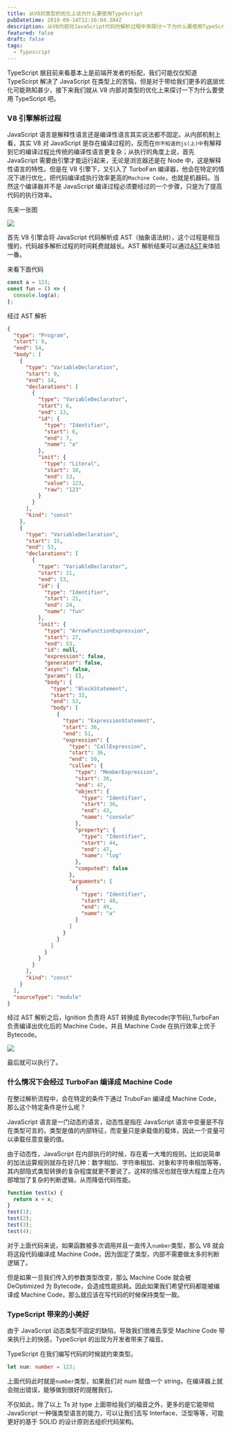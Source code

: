 ```yaml
---
title: 从V8对类型的优化上谈为什么要使用TypeScript
pubDatetime: 2019-09-14T12:16:04.384Z
description: 从V8内部对JavaScript代码的解析过程中来探讨一下为什么要使用TypeScript
featured: false
draft: false
tags:
  - Typescript
---
```


TypeScript 据目前来看基本上是前端开发者的标配，我们可能仅仅知道 TypeScirpt 解决了 JavaScript 在类型上的苦恼，但是对于带给我们更多的底层优化可能熟知甚少，接下来我们就从 V8 内部对类型的优化上来探讨一下为什么要使用 TypeScript 吧。

### V8 引擎解析过程

JavaScript 语言是解释性语言还是编译性语言其实说法都不固定。从内部机制上看，其实 V8 对 JavaScript 是存在编译过程的，反而在`你不知道的js(上)中`有解释到它的编译过程比传统的编译性语言更复杂；从执行的角度上说，首先 JavaScript 需要由引擎才能运行起来，无论是浏览器还是在 Node 中，这是解释性语言的特性。但是在 V8 引擎下，又引入了 TurboFan 编译器，他会在特定的情况下进行优化，把代码编译成执行效率更高的`Machine Code`，也就是机器码。当然这个编译器并不是 JavaScript 编译过程必须要经过的一个步骤，只是为了提高代码的执行效率。

先来一张图

![](./1.jpg)

首先 V8 引擎会将 JavaScript 代码解析成 AST（抽象语法树），这个过程是相当慢的，代码越多解析过程的时间耗费就越长。AST 解析结果可以通过[AST](https://astexplorer.net/)来体验一番。

来看下面代码

```js
const a = 123;
const fun = () => {
  console.log(a);
};
```

经过 AST 解析

```json
{
  "type": "Program",
  "start": 0,
  "end": 54,
  "body": [
    {
      "type": "VariableDeclaration",
      "start": 0,
      "end": 14,
      "declarations": [
        {
          "type": "VariableDeclarator",
          "start": 6,
          "end": 13,
          "id": {
            "type": "Identifier",
            "start": 6,
            "end": 7,
            "name": "a"
          },
          "init": {
            "type": "Literal",
            "start": 10,
            "end": 13,
            "value": 123,
            "raw": "123"
          }
        }
      ],
      "kind": "const"
    },
    {
      "type": "VariableDeclaration",
      "start": 15,
      "end": 53,
      "declarations": [
        {
          "type": "VariableDeclarator",
          "start": 21,
          "end": 53,
          "id": {
            "type": "Identifier",
            "start": 21,
            "end": 24,
            "name": "fun"
          },
          "init": {
            "type": "ArrowFunctionExpression",
            "start": 27,
            "end": 53,
            "id": null,
            "expression": false,
            "generator": false,
            "async": false,
            "params": [],
            "body": {
              "type": "BlockStatement",
              "start": 33,
              "end": 53,
              "body": [
                {
                  "type": "ExpressionStatement",
                  "start": 36,
                  "end": 51,
                  "expression": {
                    "type": "CallExpression",
                    "start": 36,
                    "end": 50,
                    "callee": {
                      "type": "MemberExpression",
                      "start": 36,
                      "end": 47,
                      "object": {
                        "type": "Identifier",
                        "start": 36,
                        "end": 43,
                        "name": "console"
                      },
                      "property": {
                        "type": "Identifier",
                        "start": 44,
                        "end": 47,
                        "name": "log"
                      },
                      "computed": false
                    },
                    "arguments": [
                      {
                        "type": "Identifier",
                        "start": 48,
                        "end": 49,
                        "name": "a"
                      }
                    ]
                  }
                }
              ]
            }
          }
        }
      ],
      "kind": "const"
    }
  ],
  "sourceType": "module"
}
```

经过 AST 解析之后，Ignition 负责将 AST 转换成 Bytecode(字节码),TurboFan 负责编译出优化后的 Machine Code，并且 Machine Code 在执行效率上优于 Bytecode。

![](./2.jpg)

最后就可以执行了。

### 什么情况下会经过 TurboFan 编译成 Machine Code

在整过解析流程中，会在特定的条件下通过 TruboFan 编译成 Machine Code，那么这个特定条件是什么呢？

JavaScript 语言是一门动态的语言，动态性是指在 JavaScript 语言中变量是不存在类型可言的，类型是值的内部特征，而变量只是承载值的载体，因此一个变量可以承载任意变量的值。

由于动态性，JavaScript 在内部执行的时候，存在着一大堆的规则。比如说简单的加法运算规则就存在好几种：数字相加、字符串相加、对象和字符串相加等等，其内部隐式类型转换的复杂程度就更不要说了。这样的情况也就在很大程度上在内部增加了复杂的判断逻辑，从而降低代码性能。

```js
function test(x) {
  return x + x;
}
test(1);
test(2);
test(3);
test(4);
```

对于上面代码来说，如果函数被多次调用并且一直传入`number`类型，那么 V8 就会将这段代码编译成 Machine Code，因为固定了类型，内部不需要做太多的判断逻辑了。

但是如果一旦我们传入的参数类型改变，那么 Machine Code 就会被 DeOptimized 为 Bytecode，会造成性能损耗。因此如果我们希望代码都能被编译成 Machine Code，那么就应该在写代码的时候保持类型一致。

### TypeScript 带来的小美好

由于 JavaScript 动态类型不固定的缺陷，导致我们很难去享受 Machine Code 带来执行上的快感，TypeScript 的出现为开发者带来了福音。

TypeScript 在我们编写代码的时候就约束类型。

```ts
let num: number = 123;
```

上面代码此时就是`number`类型，如果我们对 num 赋值一个 string，在编译器上就会抛出错误，能够做到很好的提醒我们。

不仅如此，除了以上 Ts 对 type 上面带给我们的福音之外，更多的是它能带给 JavaScript 一种强类型语言的能力，可以让我们去写 Interface、泛型等等，可能更好的基于 SOLID 的设计原则去组织代码架构。
